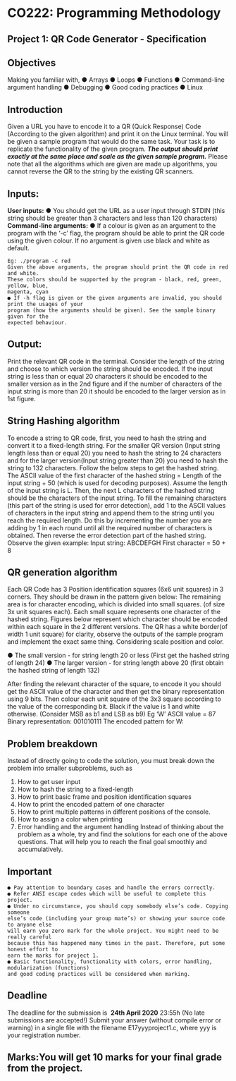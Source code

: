 # CO222: Programming Methodology

## Project 1: QR Code Generator - Specification

## Objectives

Making you familiar with,
● Arrays
● Loops
● Functions
● Command-line argument handling
● Debugging
● Good coding practices
● Linux

## Introduction

Given a URL you have to encode it to a QR (Quick Response) Code (According to the given
algorithm) and print it on the Linux terminal. You will be given a sample program that would do
the same task. Your task is to replicate the functionality of the given program.
**_The output should print exactly at the same place and scale as the given sample
program._**
Please note that all the algorithms which are given are made up algorithms, you cannot reverse
the QR to the string by the existing QR scanners.

## Inputs:

**User inputs:**
● You should get the URL as a user input through STDIN (this string should be greater
than 3 characters and less than 120 characters)
**Command-line arguments:**
● If a colour is given as an argument to the program with the ‘-c’ flag, the program should
be able to print the QR code using the given colour. If no argument is given use black
and white as default.


```
Eg: ./program -c red
Given the above arguments, the program should print the QR code in red and white.
These colors should be supported by the program - black, red, green, yellow, blue,
magenta, cyan
● If -h flag is given or the given arguments are invalid, you should print the usages of your
program (how the arguments should be given). See the sample binary given for the
expected behaviour.
```
## Output:

Print the relevant QR code in the terminal. Consider the length of the string and choose to which
version the string should be encoded. If the input string is less than or equal 20 characters it
should be encoded to the smaller version as in the 2nd figure and if the number of characters of
the input string is more than 20 it should be encoded to the larger version as in 1st figure.


## String Hashing algorithm

To encode a string to QR code, first, you need to hash the string and convert it to a fixed-length
string. For the smaller QR version (Input string length less than or equal 20) you need to hash
the string to 24 characters and for the larger version(Input string greater than 20) you need to
hash the string to 132 characters. Follow the below steps to get the hashed string.
The ASCII value of the first character of the hashed string = Length of the input string + 50
(which is used for decoding purposes).
Assume the length of the input string is L. Then, the next L characters of the hashed string
should be the characters of the input string. To fill the remaining characters (this part of the
string is used for error detection), add 1 to the ASCII values of characters in the input string and
append them to the string until you reach the required length. Do this by incrementing the
number you are adding by 1 in each round until all the required number of characters is
obtained. Then reverse the error detection part of the hashed string.
Observe the given example:
Input string: ABCDEFGH
First character = 50 + 8


## QR generation algorithm

Each QR Code has 3 Position identification squares (6x6 unit squares) in 3 corners. They
should be drawn in the pattern given below:
The remaining area is for character encoding, which is divided into small squares. (of size 3x
unit squares each).
Each small square represents one character of the hashed string. Figures below represent
which character should be encoded within each square in the 2 different versions.
The QR has a white border(of width 1 unit square) for clarity, observe the outputs of the sample
program and implement the exact same thing. Considering scale position and color.


● The small version - for string length 20 or less (First get the hashed string of length 24)
● The larger version - for string length above 20 (first obtain the hashed string of length
132)


After finding the relevant character of the square, to encode it you should get the ASCII value of
the character and then get the binary representation using 9 bits. Then colour each unit square
of the 3x3 square according to the value of the corresponding bit. Black if the value is 1 and
white otherwise. (Consider MSB as b1 and LSB as b9)
Eg ‘W’ ASCII value = 87 Binary representation: 001010111
The encoded pattern for W:

## Problem breakdown

Instead of directly going to code the solution, you must break down the problem into smaller
subproblems, such as

1. How to get user input
2. How to hash the string to a fixed-length
3. How to print basic frame and position identification squares
4. How to print the encoded pattern of one character
5. How to print multiple patterns in different positions of the console.
6. How to assign a color when printing
7. Error handling and the argument handling
Instead of thinking about the problem as a whole, try and find the solutions for each one of the
above questions. That will help you to reach the final goal smoothly and accumulatively.

## Important

```
● Pay attention to boundary cases and handle the errors correctly.
● Refer ANSI escape codes which will be useful to complete this project.
● Under no circumstance, you should copy somebody else’s code. Copying someone
else’s code (including your group mate’s) or showing your source code to anyone else
will earn you zero mark for the whole project. You might need to be really careful
because this has happened many times in the past. Therefore, put some honest effort to
earn the marks for project 1.
● Basic functionality, functionality with colors, error handling, modularization (functions)
and good coding practices will be considered when marking.
```
## Deadline

The deadline for the submission is ​ **24th April 2020** ​ 23:55h (No late submissions are accepted!)
Submit your answer (without compile error or warning) in a single file with the filename
E17yyyproject1.c, where yyy is your registration number.

## Marks: ​You will get 10 marks for your final grade from the project.


